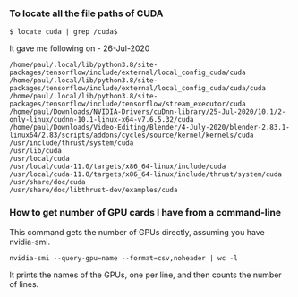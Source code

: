 ### To locate all the file paths of CUDA

```
$ locate cuda | grep /cuda$
```

It gave me following on - 26-Jul-2020

```
/home/paul/.local/lib/python3.8/site-packages/tensorflow/include/external/local_config_cuda/cuda
/home/paul/.local/lib/python3.8/site-packages/tensorflow/include/external/local_config_cuda/cuda/cuda
/home/paul/.local/lib/python3.8/site-packages/tensorflow/include/tensorflow/stream_executor/cuda
/home/paul/Downloads/NVIDIA-Drivers/cuDnn-library/25-Jul-2020/10.1/2-only-linux/cudnn-10.1-linux-x64-v7.6.5.32/cuda
/home/paul/Downloads/Video-Editing/Blender/4-July-2020/blender-2.83.1-linux64/2.83/scripts/addons/cycles/source/kernel/kernels/cuda
/usr/include/thrust/system/cuda
/usr/lib/cuda
/usr/local/cuda
/usr/local/cuda-11.0/targets/x86_64-linux/include/cuda
/usr/local/cuda-11.0/targets/x86_64-linux/include/thrust/system/cuda
/usr/share/doc/cuda
/usr/share/doc/libthrust-dev/examples/cuda

```

### How to get number of GPU cards I have from a command-line

This command gets the number of GPUs directly, assuming you have nvidia-smi.

`nvidia-smi --query-gpu=name --format=csv,noheader | wc -l`

It prints the names of the GPUs, one per line, and then counts the number of lines.
